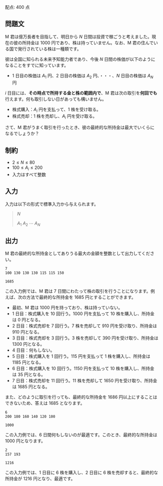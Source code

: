 配点: $400$ 点

## 問題文

M 君は億万長者を目指して、明日から $N$ 日間は投資で稼ごうと考えました。現在の彼の所持金は $1000$ 円であり、株は持っていません。なお、M 君の住んでいる国で発行されている株は一種類です。  

彼は全国に知られる未来予知能力者であり、今後 $N$ 日間の株価が以下のようになることをすでに知っています。  

- $1$ 日目の株価は $A_1$ 円、$2$ 日目の株価は $A_2$ 円、・・・、$N$ 日目の株価は $A_N$ 円

$i$ 日目には、**その時点で所持する金と株の範囲内で**、M 君は次の取引を**何回でも**行えます。何も取引しない日があっても構いません。  

- 株式購入：$A_i$ 円を支払って、$1$ 株を受け取る。
- 株式売却：$1$ 株を売却し、$A_i$ 円を受け取る。

さて、M 君がうまく取引を行ったとき、彼の最終的な所持金は最大でいくらになるでしょうか？  

## 制約

- $2 \leq N \leq 80$
- $100 \leq A_i \leq 200$
- 入力はすべて整数

## 入力

入力は以下の形式で標準入力から与えられます。  

> $N$
> 
> $A_1$ $A_2$ $\cdots$ $A_N$

## 出力

M 君の最終的な所持金としてありうる最大の金額を整数として出力してください。  

```input1
7
100 130 130 130 115 115 150
```

```output1
1685
```

この入力例では、M 君は $7$ 日間にわたって株の取引を行うことになります。例えば、次の方法で最終的な所持金を $1685$ 円とすることができます。  

- 最初、M 君は $1000$ 円を持っており、株は持っていない。
- $1$ 日目：株式購入を $10$ 回行う。$1000$ 円を支払って $10$ 株を購入し、所持金は $0$ 円となる。
- $2$ 日目：株式売却を $7$ 回行う。$7$ 株を売却して $910$ 円を受け取り、所持金は $910$ 円となる。
- $3$ 日目：株式売却を $3$ 回行う。$3$ 株を売却して $390$ 円を受け取り、所持金は $1300$ 円となる。
- $4$ 日目：何もしない。
- $5$ 日目：株式購入を $1$ 回行う。$115$ 円を支払って $1$ 株を購入し、所持金は $1185$ 円となる。
- $6$ 日目：株式購入を $10$ 回行う。$1150$ 円を支払って $10$ 株を購入し、所持金は $35$ 円となる。
- $7$ 日目：株式売却を $11$ 回行う。$11$ 株を売却して $1650$ 円を受け取り、所持金は $1685$ 円となる。

また、どのように取引を行っても、最終的な所持金を $1686$ 円以上にすることはできないため、答えは $1685$ となります。  

```input2
6
200 180 160 140 120 100
```

```output2
1000
```

この入力例では、$6$ 日間何もしないのが最適です。このとき、最終的な所持金は $1000$ 円となります。  

```input3
2
157 193
```

```output3
1216
```

この入力例では、$1$ 日目に $6$ 株を購入し、$2$ 日目に $6$ 株を売却すると、最終的な所持金が $1216$ 円となり、最適です。